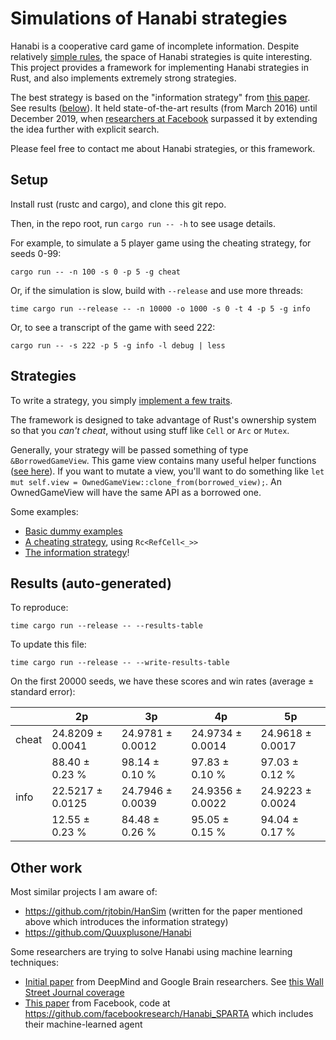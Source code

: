 # Simulations of Hanabi strategies

Hanabi is a cooperative card game of incomplete information.
Despite relatively [simple rules](https://boardgamegeek.com/article/10670613#10670613),
the space of Hanabi strategies is quite interesting.
This project provides a framework for implementing Hanabi strategies in Rust, and also implements extremely strong strategies.

The best strategy is based on the "information strategy" from
[this paper](https://d0474d97-a-62cb3a1a-s-sites.googlegroups.com/site/rmgpgrwc/research-papers/Hanabi_final.pdf).  See results ([below](#results)).
It held state-of-the-art results (from March 2016) until December 2019, when [researchers at Facebook](https://arxiv.org/abs/1912.02318) surpassed it by extending the idea further with explicit search.

Please feel free to contact me about Hanabi strategies, or this framework.

## Setup

Install rust (rustc and cargo), and clone this git repo.

Then, in the repo root, run `cargo run -- -h` to see usage details.

For example, to simulate a 5 player game using the cheating strategy, for seeds 0-99:
```
cargo run -- -n 100 -s 0 -p 5 -g cheat
```

Or, if the simulation is slow, build with `--release` and use more threads:
```
time cargo run --release -- -n 10000 -o 1000 -s 0 -t 4 -p 5 -g info
```

Or, to see a transcript of the game with seed 222:
```
cargo run -- -s 222 -p 5 -g info -l debug | less
```

## Strategies

To write a strategy, you simply [implement a few traits](src/strategy.rs).

The framework is designed to take advantage of Rust's ownership system
so that you *can't cheat*, without using stuff like `Cell` or `Arc` or `Mutex`.

Generally, your strategy will be passed something of type `&BorrowedGameView`.
This game view contains many useful helper functions ([see here](src/game.rs)).
If you want to mutate a view, you'll want to do something like
`let mut self.view = OwnedGameView::clone_from(borrowed_view);`.
An OwnedGameView will have the same API as a borrowed one.

Some examples:

- [Basic dummy examples](src/strategies/examples.rs)
- [A cheating strategy](src/strategies/cheating.rs), using `Rc<RefCell<_>>`
- [The information strategy](src/strategies/information.rs)!

## Results (auto-generated)

To reproduce:
```
time cargo run --release -- --results-table
```

To update this file:
```
time cargo run --release -- --write-results-table
```

On the first 20000 seeds, we have these scores and win rates (average ± standard error):

|         |   2p    |   3p    |   4p    |   5p    |
|---------|------------------|------------------|------------------|------------------|
| cheat   | 24.8209 ± 0.0041 | 24.9781 ± 0.0012 | 24.9734 ± 0.0014 | 24.9618 ± 0.0017 |
|         | 88.40 ± 0.23 % | 98.14 ± 0.10 % | 97.83 ± 0.10 % | 97.03 ± 0.12 % |
| info    | 22.5217 ± 0.0125 | 24.7946 ± 0.0039 | 24.9356 ± 0.0022 | 24.9223 ± 0.0024 |
|         | 12.55 ± 0.23 % | 84.48 ± 0.26 % | 95.05 ± 0.15 % | 94.04 ± 0.17 % |

## Other work

Most similar projects I am aware of:
- https://github.com/rjtobin/HanSim (written for the paper mentioned above which introduces the information strategy)
- https://github.com/Quuxplusone/Hanabi

Some researchers are trying to solve Hanabi using machine learning techniques:
- [Initial paper](https://arxiv.org/abs/1902.00506) from DeepMind and Google Brain researchers. See [this Wall Street Journal coverage](https://www.wsj.com/articles/why-the-card-game-hanabi-is-the-next-big-hurdle-for-artificial-intelligence-11553875351)
- [This paper](https://arxiv.org/abs/1912.02318) from Facebook, code at https://github.com/facebookresearch/Hanabi_SPARTA which includes their machine-learned agent
